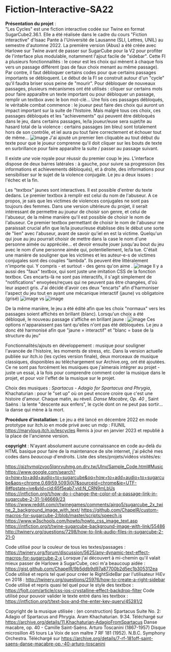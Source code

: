 # Fiction-Interactive-SA22
<b>Présentation du projet</b> : <br>
"Les Cycles" est une fiction interactive codée sur Twine en format SugarCube2.36.1. Elle a été réalisée dans le cadre du cours "Fiction interactive" d'Isaac Pante à l'Université de Lausanne (SLI, Lettres, UNIL) au semestre d'automne 2022. 
La première version (Abus) a été créée avec Harlowe sur Twine avant de passer sur SugarCube pour la V2 pour profiter de l'interface plus modulable, notamment l'ajout facile de "sidebar". 
Cette FI a plusieurs fonctionnalités : le coeur est les choix qui mènent à chaque fois vers un passage différent (pas de faux choix menant au même passage). Par contre, il faut débloquer certains codes pour que certains passages importants se débloquent. Le début de la FI se construit autour d'un "cycle" qu'il faudra briser sous peine de "mourir". Pour débloquer de nouveaux passages, plusieurs mécanismes ont été utilisés : cliquer sur certains mots pour faire apparaître un texte important ou pour débloquer un passage, remplir un textbox avec le bon mot-clé... 
Une fois ces passages débloqués, le véritable combat commence : le joueur peut faire des choix qui auront un impact important sur la suite de l'histoire. Mais malgré tous ces choix, ces passages débloqués et les "achievements" qui peuvent être débloqués dans le jeu, dans certains passages, le/la joueur/euse sera sujet/te au hasard total de la violence : certains passages (en bleu) sont totalement hors de son contrôle, et iel aura pu tout faire correctement et échouer tout de même... 
![image](https://user-images.githubusercontent.com/114563068/214649285-a0883d02-14da-4bf5-b69a-559bd5b5a4d7.png)
J'ai ajouté un premier lien cliquable au tout début du texte pour que le joueur comprenne qu'il doit cliquer sur les bouts de texte en surbrillance pour faire apparaître la suite / passer au passage suivant.

Il existe <i>une</i> voie royale pour réussir du premier coup le jeu. 
L'interface dispose de deux barres latérales : à gauche, pour suivre sa progression (les informations et achievements débloqués), et à droite, des informations pour sensibiliser sur le sujet de la violence conjugale. 
Le jeu a deux issues : l'échec et la fin. 

Les "textbox" jaunes sont interactives. Il est possible d'entrer du texte dedans. Le premier textbox à remplir est celui du nom de l'abuseur. A ce propos, je sais que les victimes de violences conjugales ne sont pas toujours des femmes. Dans une version ultérieure du projet, il serait intéressant de permettre au joueur de choisir son genre, et celui de l'abuseur, de la même manière qu'il est possible de choisir le nom de l'abuseur. Ce premier textbox permettant de choisir le nom de l'abuseur me paraissait crucial afin que le/la joueur/euse établisse dès le début une sorte de "lien" avec l'abuseur, avant de savoir qu'iel en est la victime. Quelqu'un qui joue au jeu pourrait choisir de mettre dans la case le nom d'une personne aimée ou appréciée... et devoir ensuite jouer jusqu'au bout du jeu avec le nom d'une personne aimée qui, potentiellement, le/la tue. C'était une manière de souligner que les victimes et les auteur-e-s de victimes conjugales sont des couples "lambda". Ils peuvent être littéralement n'importe qui. Y compris - et surtout - des gens qu'on aime .
![image](https://user-images.githubusercontent.com/114563068/215513862-50e3a2e2-49b1-482b-b7ec-590299b1de0b.png)
Il y a aussi des "faux" textbox, qui sont juste une imitation CSS de la fonction textbox. Ces encarts-là ne sont pas interactifs, il s'agit simplement de "notifications" envoyées/reçues qui ne peuvent pas être changées, d'où leur aspect gris. J'ai décidé d'avoir ces deux "encarts" afin d'harmoniser l'aspect du jeu tout en ayant une mécanique interactif (jaune) vs obligatoire (grisé) 
![image](https://user-images.githubusercontent.com/114563068/215530830-635474ea-44b0-4b7d-8f89-62df6c38ef77.png)
vs
![image](https://user-images.githubusercontent.com/114563068/215530961-b303da61-1a43-42e6-9c42-6052f999b7fd.png)

De la même manière, le jeu a été édité afin que les choix "normaux" vers les passages soient affichés en brillant (blanc). 
Lorsqu'un choix a été débloqué, le nouveau passage s'affiche en brillant jaune : 
![image](https://user-images.githubusercontent.com/114563068/214645720-91989aeb-997e-48c8-a663-5a1473c2ff0b.png)
Ces options n'apparaissent pas tant qu'elles n'ont pas été débloquées. 
Le jeu a donc été harmonisé afin que "jaune = interactif" et "blanc = base de la structure du jeu"

Fonctionnalités/ajouts en développement : musique pour souligner l'avancée de l'histoire, les moments de stress, etc. 
Dans la version actuelle publiée sur itch.io (les cycles version finale), deux morceaux de musique classiques, disponibles au téléchargement sur Archive.org, ont été ajoutées. Ce ne sont pas forcément les musiques que j'aimerais intégrer au projet - juste un essai, à la fois pour comprendre comment coder la musique dans le projet, et pour voir l'effet de la musique sur le projet.

Choix des musiques : 
<i>Spartacus - Adagio for Spartacus and Phrygia</i>, Khachaturian : pour le "set up" où on peut encore croire que c'est une histoire d'amour. Chaque matin, au réveil.
<i>Danse Macabre, Op. 40 </i>, Saint Saëns : la lente "descente aux enfers", le cycle dont on ne peut pas sortir... la danse qui mène à la mort. 

<b>Procédure d'installation</b>:
Le jeu a été lancé en décembre 2022 en mode prototype sur itch.io en mode privé avec un mdp : FIUNIL
https://maryloug.itch.io/lescycles
Remis à jour en janvier 2023 et republié à la place de l'ancienne version. 

<b>copyright</b> : 
N'ayant absolument aucune connaissance en code au-delà du HTML basique pour faire de la maintenance de site internet, j'ai pêché mes codes dans <i>beaucoup</i> d'endroits. Liste des sites/projets/vidéos visités/es: 
  
  
 https://qjzhvmqlzvoo5lqnrvuhmg.on.drv.tw/UInv/Sample_Code.html#Music
 https://www.google.com/search?q=how+to+add+audio+to+sugarcube&oq=how+to+add+audio+to+sugarcube&aqs=chrome.0.69i59.5093j0j7&sourceid=chrome&ie=UTF-8#fpstate=ive&vld=cid:65f5eab7,vid:N_CRN9mLbUs
  https://intfiction.org/t/how-do-i-change-the-color-of-a-passage-link-in-sugarcube-2-31-1/46669/23
  https://www.reddit.com/r/twinegames/comments/ajrqo5/sugarcube_2x_twine_2_background_image_with_text/
  https://github.com/ChapelR/custom-macros-for-sugarcube-2/blob/master/scripts/speech.js
  https://www.w3schools.com/howto/howto_css_image_text.asp
  https://intfiction.org/t/twine-sugarcube-background-image-with-link/55486
  http://twinery.org/questions/7298/how-to-link-audio-files-in-sugarcube-2-21-0
  
  Code utilisé pour la couleur de tous les textes/passages : 
  https://twinery.org/forum/discussion/5625/any-dynamic-text-effect-macros-for-sugarcube-2-x
  Lorsque j'ai découvert à mi-chemin qu'il valait mieux passer de Harlowe à SugarCube, ceci m'a beaucoup aidée : 
  https://gist.github.com/ChapelR/9b5ddb9d97a87700b2d5ec1b305312ea
  Code utilisé et repris tel quel pour créer le RightSideBar par l'utilisateur HiEv en 2018 : 
  http://twinery.org/questions/25976/how-to-create-a-right-sidebar
  Code utilisé et repris quasi tel quel pour le style des textbox : 
  https://fjolt.com/article/css-ios-crystalline-effect-backdrop-filter
  Code utilisé pour pouvoir valider le texte entré dans les textbox : 
  https://intfiction.org/t/text-box-and-the-enter-key-query/45281/2
  
  Copyright de la musique utilisée : (en construction)
  Spartacus Suite No. 2: Adagio of Spartacus and Phrygia. Aram Khachaturian. 9:34. Téléchargé sur https://archive.org/details/11.Khachaturian-AdagioFromSpartacus
  Danse macabre, op. 40 - Camille Saint-Saëns. Arturo Toscanini (1867-1957) Disque microsillon 45 tours La Voix de son maître 7 RF 181 (1952). N.B.C. Symphony Orchestra. Téléchargé sur https://archive.org/details/7-rf-181off-saint-saens-danse-macabre-op.-40-arturo-toscanini
